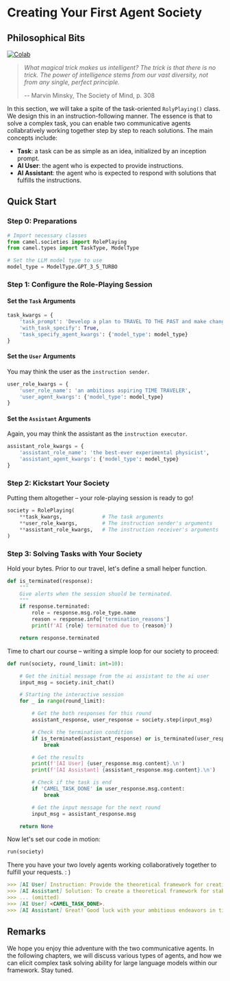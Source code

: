 # Creating Your First Agent Society

## Philosophical Bits
[![Colab](https://colab.research.google.com/assets/colab-badge.svg)](https://colab.research.google.com/drive/1HU4-sxNWFTs9JOegGbKOBcgHjDfj8FX5?usp=sharing)


> *What magical trick makes us intelligent? The trick is that there is no trick. The power of intelligence stems from our vast diversity, not from any single, perfect principle.*
>
> -- Marvin Minsky, The Society of Mind, p. 308

In this section, we will take a spite of the task-oriented `RolyPlaying()` class. We design this in an instruction-following manner. The essence is that to solve a complex task, you can enable two communicative agents collabratively working together step by step to reach solutions. The main concepts include:
- **Task**: a task can be as simple as an idea, initialized by an inception prompt.
- **AI User**: the agent who is expected to provide instructions.
- **AI Assistant**: the agent who is expected to respond with solutions that fulfills the instructions.


## Quick Start

### Step 0: Preparations
```python
# Import necessary classes
from camel.societies import RolePlaying
from camel.types import TaskType, ModelType

# Set the LLM model type to use
model_type = ModelType.GPT_3_5_TURBO
```

### Step 1: Configure the Role-Playing Session
#### Set the `Task` Arguments
```python
task_kwargs = {
    'task_prompt': 'Develop a plan to TRAVEL TO THE PAST and make changes.',
    'with_task_specify': True,
    'task_specify_agent_kwargs': {'model_type': model_type}
}
```

#### Set the `User` Arguments
You may think the user as the `instruction sender`.
```python
user_role_kwargs = {
    'user_role_name': 'an ambitious aspiring TIME TRAVELER',
    'user_agent_kwargs': {'model_type': model_type}
}
```

#### Set the `Assistant` Arguments
Again, you may think the assistant as the `instruction executor`.
```python
assistant_role_kwargs = {
    'assistant_role_name': 'the best-ever experimental physicist',
    'assistant_agent_kwargs': {'model_type': model_type}
}
```

### Step 2: Kickstart Your Society
Putting them altogether – your role-playing session is ready to go!
```python
society = RolePlaying(
    **task_kwargs,             # The task arguments
    **user_role_kwargs,        # The instruction sender's arguments
    **assistant_role_kwargs,   # The instruction receiver's arguments
)
```

### Step 3: Solving Tasks with Your Society
Hold your bytes. Prior to our travel, let's define a small helper function.
```python
def is_terminated(response):
    """
    Give alerts when the session shuold be terminated.
    """
    if response.terminated:
        role = response.msg.role_type.name
        reason = response.info['termination_reasons']
        print(f'AI {role} terminated due to {reason}')

    return response.terminated
```
Time to chart our course – writing a simple loop for our society to proceed:
```python
def run(society, round_limit: int=10):

    # Get the initial message from the ai assistant to the ai user
    input_msg = society.init_chat()

    # Starting the interactive session
    for _ in range(round_limit):

        # Get the both responses for this round
        assistant_response, user_response = society.step(input_msg)

        # Check the termination condition
        if is_terminated(assistant_response) or is_terminated(user_response):
            break

        # Get the results
        print(f'[AI User] {user_response.msg.content}.\n')
        print(f'[AI Assistant] {assistant_response.msg.content}.\n')

        # Check if the task is end
        if 'CAMEL_TASK_DONE' in user_response.msg.content:
            break

        # Get the input message for the next round
        input_msg = assistant_response.msg

    return None
```
Now let's set our code in motion:
```python
run(society)
```
There you have your two lovely agents working collaboratively together to fulfill your requests. : )
```markdown
>>> [AI User] Instruction: Provide the theoretical framework for creating a stable wormhole or manipulating spacetime for controlled travel to a specific historical era in the past.
>>> [AI Assistant] Solution: To create a theoretical framework for stable wormhole creation or spacetime manipulation for controlled time travel, we can start by considering the principles of general relativity and quantum mechanics.
>>> ... (omitted)
>>> [AI User] <CAMEL_TASK_DONE>.
>>> [AI Assistant] Great! Good luck with your ambitious endeavors in time travel!.
```



## Remarks
We hope you enjoy thie adventure with the two communicative agents. In the following chapters, we will discuss various types of agents, and how we can elicit complex task solving ability for large language models within our framework. Stay tuned.

